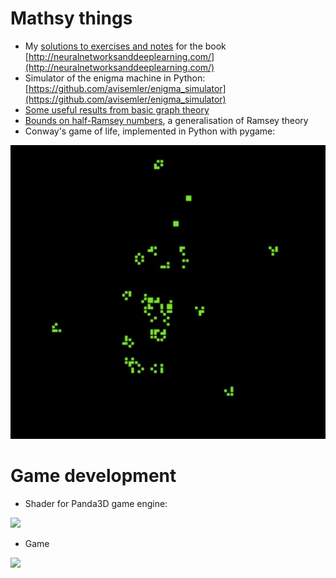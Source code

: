 # Mathsy things

 - My [solutions to exercises and notes](/nnnotes/index.html) for the book [http://neuralnetworksanddeeplearning.com/](http://neuralnetworksanddeeplearning.com/)
 - Simulator of the enigma machine in Python: [https://github.com/avisemler/enigma_simulator](https://github.com/avisemler/enigma_simulator)
 - [Some useful results from basic graph theory](/graphtheory.pdf)
 - [Bounds on half-Ramsey numbers](/files/Probabilistic_Ramsey_Numbers.pdf), a generalisation of Ramsey theory
 - Conway's game of life, implemented in Python with pygame:

![](/files/screenshot.jpg)

# Game development
 - Shader for Panda3D game engine:
 
 ![](https://raw.githubusercontent.com/typewriter1/physically-based-panda/master/car.jpg)

- Game

![](https://raw.githubusercontent.com/typewriter1/FlyingGame/master/screenshot1.png)
